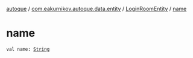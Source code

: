[autoque](../../index.md) / [com.eakurnikov.autoque.data.entity](../index.md) / [LoginRoomEntity](index.md) / [name](./name.md)

# name

`val name: `[`String`](https://kotlinlang.org/api/latest/jvm/stdlib/kotlin/-string/index.html)